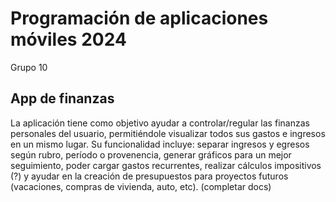 # Programación de aplicaciones móviles 2024

Grupo 10

## App de finanzas

La aplicación tiene como objetivo ayudar a controlar/regular las finanzas personales del usuario, permitiéndole visualizar todos sus gastos e ingresos en un mismo lugar.
Su funcionalidad incluye: separar ingresos y egresos según rubro, período o provenencia, generar gráficos para un mejor seguimiento, poder cargar gastos recurrentes, realizar cálculos impositivos (?) y ayudar en la creación de presupuestos para proyectos futuros (vacaciones, compras de vivienda, auto, etc).
(completar docs)
